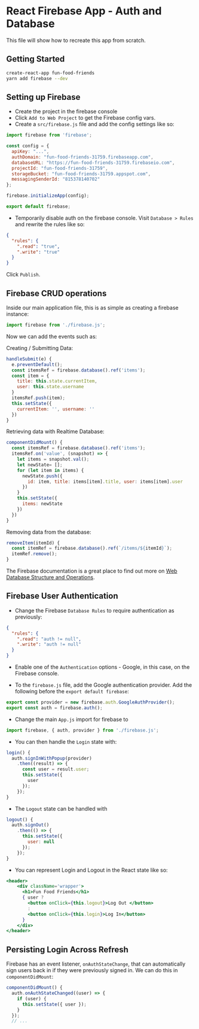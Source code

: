 # React Firebase App - Auth and Database
This file will show how to recreate this app from scratch.

## Getting Started
```bash
create-react-app fun-food-friends
yarn add firebase --dev
```

## Setting up Firebase
* Create the project in the firebase console
* Click `Add to Web Project` to get the Firebase config vars.
* Create a `src/firebase.js` file and add the config settings like so:
```js
import firebase from 'firebase';

const config = {
  apiKey: "...",
  authDomain: "fun-food-friends-31759.firebaseapp.com",
  databaseURL: "https://fun-food-friends-31759.firebaseio.com",
  projectId: "fun-food-friends-31759",
  storageBucket: "fun-food-friends-31759.appspot.com",
  messagingSenderId: "815378140702"
};

firebase.initializeApp(config);

export default firebase;
```
* Temporarily disable auth on the firebase console. Visit `Database > Rules` and rewrite the rules like so:
```json
{
  "rules": {
    ".read": "true",
    ".write": "true"
  }
}
```
Click `Publish`.

## Firebase CRUD operations
Inside our main application file, this is as simple as creating a firebase instance:
```js
import firebase from './firebase.js';
```

Now we can add the events such as:

Creating / Submitting Data:
```js
handleSubmit(e) {
  e.preventDefault();
  const itemsRef = firebase.database().ref('items');
  const item = {
    title: this.state.currentItem,
    user: this.state.username
  }
  itemsRef.push(item);
  this.setState({
    currentItem: '', username: ''
  })
}
```

Retrieving data with Realtime Database:
```js
componentDidMount() {
  const itemsRef = firebase.database().ref('items');
  itemsRef.on('value', (snapshot) => {
    let items = snapshot.val();
    let newState= [];
    for (let item in items) {
      newState.push({
        id: item, title: items[item].title, user: items[item].user 
      })
    }
    this.setState({
      items: newState
    })
  })
}
```

Removing data from the database:
```js
removeItem(itemId) {
  const itemRef = firebase.database().ref(`/items/${itemId}`);
  itemRef.remove();
}
```

The Firebase documentation is a great place to find out more on [Web Database Structure and Operations](https://firebase.google.com/docs/database/web/start).

## Firebase User Authentication
* Change the Firebase `Database Rules` to require authentication as previously:
```json
{
  "rules": {
    ".read": "auth != null",
    ".write": "auth != null"
  }
}
```

* Enable one of the `Authentication` options - Google, in this case, on the Firebase console.

* To the `firebase.js` file, add the Google authentication provider. Add the following before the `export default firebase`:
```js
export const provider = new firebase.auth.GoogleAuthProvider();
export const auth = firebase.auth();
```

* Change the main `App.js` import for firebase to
```js
import firebase, { auth, provider } from './firebase.js';
```

* You can then handle the `Login` state with:
```js
login() {
  auth.signInWithPopup(provider) 
    .then((result) => {
      const user = result.user;
      this.setState({
        user
      });
    });
}
```

* The `Logout` state can be handled with
```js
logout() {
  auth.signOut()
    .then(() => {
      this.setState({
        user: null
      });
    });
}
```

* You can represent Login and Logout in the React state like so:
```jsx
<header>
    <div className='wrapper'>
      <h1>Fun Food Friends</h1>
      { user ? 
        <button onClick={this.logout}>Log Out </button>
        :
        <button onClick={this.login}>Log In</button>
      }
    </div>
</header>
```

## Persisting Login Across Refresh
Firebase has an event listener, `onAuthStateChange`, that can automatically sign users back in if they were previously signed in. We can do this in `componentDidMount`:
```js
componentDidMount() {
  auth.onAuthStateChanged((user) => {
    if (user) {
      this.setState({ user });
    } 
  });
  // ...
```   


